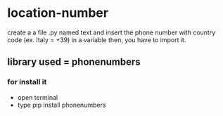 # location-number

create a a file .py named text and insert the phone number with country code (ex. Italy = +39) in a variable
then, you have to import it.

## library used = phonenumbers
### for install it

- open terminal
- type pip install phonenumbers 


